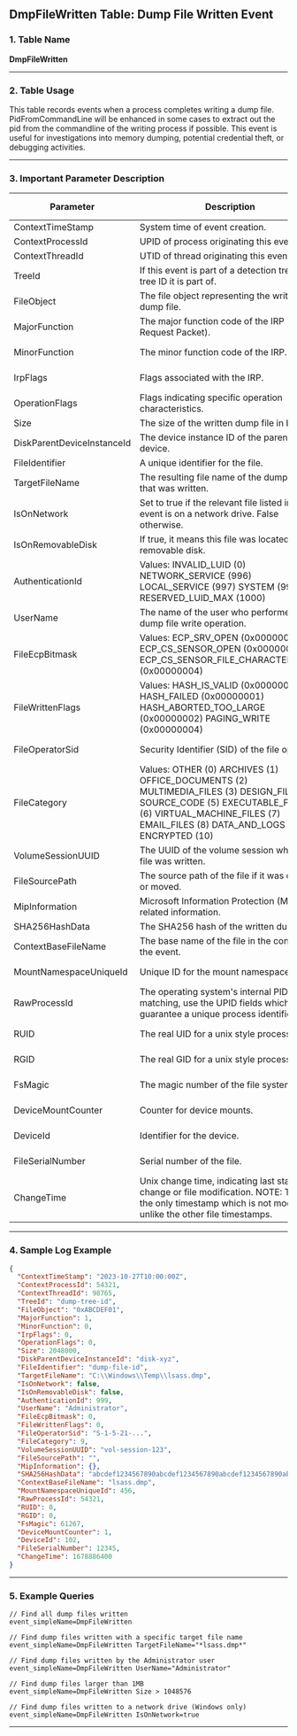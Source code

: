 ## DmpFileWritten Table: Dump File Written Event

### 1. Table Name
**DmpFileWritten**

---

### 2. Table Usage
This table records events when a process completes writing a dump file. PidFromCommandLine will be enhanced in some cases to extract out the pid from the commandline of the writing process if possible. This event is useful for investigations into memory dumping, potential credential theft, or debugging activities.

---

### 3. Important Parameter Description

| Parameter                | Description                                                                                                                                                       | Platforms Affected |
|--------------------------|-------------------------------------------------------------------------------------------------------------------------------------------------------------------|--------------------|
| ContextTimeStamp         | System time of event creation.                                                                                                                                    | All                |
| ContextProcessId         | UPID of process originating this event.                                                                                                                           | All                |
| ContextThreadId          | UTID of thread originating this event                                                                                                                             | All                |
| TreeId                   | If this event is part of a detection tree, the tree ID it is part of.                                                                                             | All                |
| FileObject               | The file object representing the written dump file.                                                                                                               | Windows Only       |
| MajorFunction            | The major function code of the IRP (I/O Request Packet).                                                                                                          | Windows Only       |
| MinorFunction            | The minor function code of the IRP.                                                                                                                               | Windows Only       |
| IrpFlags                 | Flags associated with the IRP.                                                                                                                                    | Windows Only       |
| OperationFlags           | Flags indicating specific operation characteristics.                                                                                                              | Windows Only       |
| Size                     | The size of the written dump file in bytes.                                                                                                                       | All                |
| DiskParentDeviceInstanceId | The device instance ID of the parent disk device.                                                                                                                 | All                |
| FileIdentifier           | A unique identifier for the file.                                                                                                                                 | All                |
| TargetFileName           | The resulting file name of the dump file that was written.                                                                                                        | All                |
| IsOnNetwork              | Set to true if the relevant file listed in the event is on a network drive. False otherwise.                                                                      | Windows Only       |
| IsOnRemovableDisk        | If true, it means this file was located on a removable disk.                                                                                                      | All                |
| AuthenticationId         | Values: INVALID_LUID (0) NETWORK_SERVICE (996) LOCAL_SERVICE (997) SYSTEM (999) RESERVED_LUID_MAX (1000)                                                          | Windows Only       |
| UserName                 | The name of the user who performed the dump file write operation.                                                                                                 | All                |
| FileEcpBitmask           | Values: ECP_SRV_OPEN (0x00000001) ECP_CS_SENSOR_OPEN (0x00000002) ECP_CS_SENSOR_FILE_CHARACTERISTICS (0x00000004)                                                 | Windows Only       |
| FileWrittenFlags         | Values: HASH_IS_VALID (0x00000000) HASH_FAILED (0x00000001) HASH_ABORTED_TOO_LARGE (0x00000002) PAGING_WRITE (0x00000004)                                         | Windows Only       |
| FileOperatorSid          | Security Identifier (SID) of the file operator.                                                                                                                   | Windows Only       |
| FileCategory             | Values: OTHER (0) ARCHIVES (1) OFFICE_DOCUMENTS (2) MULTIMEDIA_FILES (3) DESIGN_FILES (4) SOURCE_CODE (5) EXECUTABLE_FILES (6) VIRTUAL_MACHINE_FILES (7) EMAIL_FILES (8) DATA_AND_LOGS (9) ENCRYPTED (10) | All                |
| VolumeSessionUUID        | The UUID of the volume session where the file was written.                                                                                                        | macOS Only         |
| FileSourcePath           | The source path of the file if it was copied or moved.                                                                                                            | All                |
| MipInformation           | Microsoft Information Protection (MIP) related information.                                                                                                       | All                |
| SHA256HashData           | The SHA256 hash of the written dump file.                                                                                                                         | All                |
| ContextBaseFileName      | The base name of the file in the context of the event.                                                                                                            | All                |
| MountNamespaceUniqueId   | Unique ID for the mount namespace.                                                                                                                                | Linux Only         |
| RawProcessId             | The operating system's internal PID. For matching, use the UPID fields which guarantee a unique process identifier.                                             | Linux Only         |
| RUID                     | The real UID for a unix style process.                                                                                                                            | Linux Only         |
| RGID                     | The real GID for a unix style process.                                                                                                                            | Linux Only         |
| FsMagic                  | The magic number of the file system.                                                                                                                              | Linux Only         |
| DeviceMountCounter       | Counter for device mounts.                                                                                                                                        | Linux Only         |
| DeviceId                 | Identifier for the device.                                                                                                                                        | Linux Only         |
| FileSerialNumber         | Serial number of the file.                                                                                                                                        | Linux Only         |
| ChangeTime               | Unix change time, indicating last status change or file modification. NOTE: This is the only timestamp which is not modifiable, unlike the other file timestamps. | Linux Only         |

---

### 4. Sample Log Example

```json
{
  "ContextTimeStamp": "2023-10-27T10:00:00Z",
  "ContextProcessId": 54321,
  "ContextThreadId": 98765,
  "TreeId": "dump-tree-id",
  "FileObject": "0xABCDEF01",
  "MajorFunction": 1,
  "MinorFunction": 0,
  "IrpFlags": 0,
  "OperationFlags": 0,
  "Size": 2048000,
  "DiskParentDeviceInstanceId": "disk-xyz",
  "FileIdentifier": "dump-file-id",
  "TargetFileName": "C:\\Windows\\Temp\\lsass.dmp",
  "IsOnNetwork": false,
  "IsOnRemovableDisk": false,
  "AuthenticationId": 999,
  "UserName": "Administrator",
  "FileEcpBitmask": 0,
  "FileWrittenFlags": 0,
  "FileOperatorSid": "S-1-5-21-...",
  "FileCategory": 9,
  "VolumeSessionUUID": "vol-session-123",
  "FileSourcePath": "",
  "MipInformation": {},
  "SHA256HashData": "abcdef1234567890abcdef1234567890abcdef1234567890abcdef1234567890",
  "ContextBaseFileName": "lsass.dmp",
  "MountNamespaceUniqueId": 456,
  "RawProcessId": 54321,
  "RUID": 0,
  "RGID": 0,
  "FsMagic": 61267,
  "DeviceMountCounter": 1,
  "DeviceId": 102,
  "FileSerialNumber": 12345,
  "ChangeTime": 1678886400
}
```
---
### 5. Example Queries
```xql
// Find all dump files written
event_simpleName=DmpFileWritten

// Find dump files written with a specific target file name
event_simpleName=DmpFileWritten TargetFileName="*lsass.dmp*"

// Find dump files written by the Administrator user
event_simpleName=DmpFileWritten UserName="Administrator"

// Find dump files larger than 1MB
event_simpleName=DmpFileWritten Size > 1048576

// Find dump files written to a network drive (Windows only)
event_simpleName=DmpFileWritten IsOnNetwork=true
```
---
